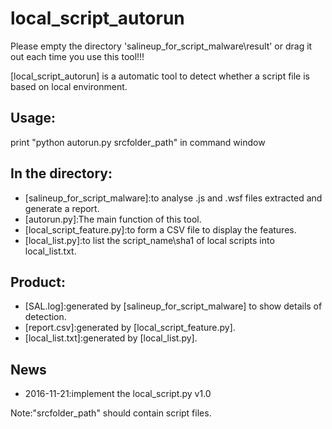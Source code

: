 local_script_autorun
===============
Please empty the directory 'salineup_for_script_malware\\result' or drag it out each time you use this tool!!!

[local_script_autorun] is a automatic tool to detect whether a script file is based on local environment.

Usage:
------
print "python autorun.py srcfolder_path" in command window

In the directory:
-------------------------
- [salineup_for_script_malware]:to analyse .js and .wsf files extracted and generate a report.
- [autorun.py]:The main function of this tool.
- [local_script_feature.py]:to form a CSV file to display the features.
- [local_list.py]:to list the script_name\sha1 of local scripts into local_list.txt.

Product:
-------------------------
- [SAL.log]:generated by [salineup_for_script_malware] to show details of detection.
- [report.csv]:generated by [local_script_feature.py].
- [local_list.txt]:generated by [local_list.py].

News
----
- 2016-11-21:implement the local_script.py v1.0

Note:"srcfolder_path" should contain script files.